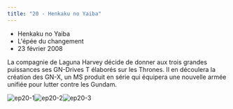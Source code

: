 ```yaml
---
title: "20 - Henkaku no Yaiba"
---
```


* Henkaku no Yaiba
* L'épée du changement
* 23 février 2008


La compagnie de Laguna Harvey décide de donner aux trois grandes puissances ses GN-Drives T élaborés sur les Thrones. Il en découlera la création des GN-X, un MS produit en série qui équipera une nouvelle armée unifiée pour lutter contre les Gundam.


![ep20-1](/images/stories/saga/gundam00/episodes/s1/ep20-1.jpg)![ep20-2](/images/stories/saga/gundam00/episodes/s1/ep20-2.jpg)![ep20-3](/images/stories/saga/gundam00/episodes/s1/ep20-3.jpg)
